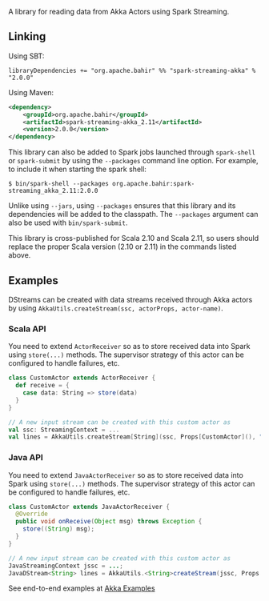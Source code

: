 
A library for reading data from Akka Actors using Spark Streaming. 

## Linking

Using SBT:

```
libraryDependencies += "org.apache.bahir" %% "spark-streaming-akka" % "2.0.0"
```

Using Maven:

```xml
<dependency>
    <groupId>org.apache.bahir</groupId>
    <artifactId>spark-streaming-akka_2.11</artifactId>
    <version>2.0.0</version>
</dependency>
```

This library can also be added to Spark jobs launched through `spark-shell` or `spark-submit` by using the `--packages` command line option.
For example, to include it when starting the spark shell:

```
$ bin/spark-shell --packages org.apache.bahir:spark-streaming_akka_2.11:2.0.0
```

Unlike using `--jars`, using `--packages` ensures that this library and its dependencies will be added to the classpath.
The `--packages` argument can also be used with `bin/spark-submit`.

This library is cross-published for Scala 2.10 and Scala 2.11, so users should replace the proper Scala version (2.10 or 2.11) in the commands listed above.

## Examples

DStreams can be created with data streams received through Akka actors by using `AkkaUtils.createStream(ssc, actorProps, actor-name)`.

### Scala API

You need to extend `ActorReceiver` so as to store received data into Spark using `store(...)` methods. The supervisor strategy of
this actor can be configured to handle failures, etc.

```Scala
class CustomActor extends ActorReceiver {
  def receive = {
    case data: String => store(data)
  }
}

// A new input stream can be created with this custom actor as
val ssc: StreamingContext = ...
val lines = AkkaUtils.createStream[String](ssc, Props[CustomActor](), "CustomReceiver")
```

### Java API

You need to extend `JavaActorReceiver` so as to store received data into Spark using `store(...)` methods. The supervisor strategy of
this actor can be configured to handle failures, etc.

```Java
class CustomActor extends JavaActorReceiver {
  @Override
  public void onReceive(Object msg) throws Exception {
    store((String) msg);
  }
}

// A new input stream can be created with this custom actor as
JavaStreamingContext jssc = ...;
JavaDStream<String> lines = AkkaUtils.<String>createStream(jssc, Props.create(CustomActor.class), "CustomReceiver");
```

See end-to-end examples at [Akka Examples](https://github.com/apache/bahir/tree/master/streaming-akka/examples)

